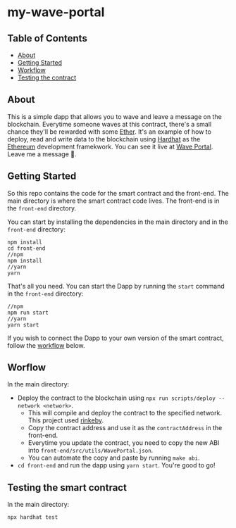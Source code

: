 # my-wave-portal

## Table of Contents

- [About](#about)
- [Getting Started](#getting_started)
- [Workflow](#workflow)
- [Testing the contract](#testing)

## About <a name = "about"></a>

This is a simple dapp that allows you to wave and leave a message on the blockchain. Everytime someone waves at this contract, there's a small chance they'll
be rewarded with some [Ether](https://ethereum.org/). It's an example of how to deploy, read and write data to the blockchain using [Hardhat](https://hardhat.org/) 
as the [Ethereum](https://ethereum.org/) development framekwork.
You can see it live at [Wave Portal](https://wave-portal-nu.vercel.app/). Leave me a message 👋. 

## Getting Started <a name = "getting_started"></a>

So this repo contains the code for the smart contract and the front-end. The main directory is where the smart contract code lives. The front-end is in the `front-end` directory.

You can start by installing the dependencies in the main directory and in the `front-end` directory:
```
npm install
cd front-end
//npm
npm install
//yarn
yarn
```
That's all you need. You can start the Dapp by running the `start` command in the `front-end` directory:
```
//npm 
npm run start
//yarn
yarn start
```
If you wish to connect the Dapp to your own version of the smart contract,
follow the [workflow](#workflow) below.

## Worflow <a name = "workflow"></a>

In the main directory:
- Deploy the contract to the blockchain using `npx run scripts/deploy --network <network>`.
    - This will compile and deploy the contract to the specified network. This project used [rinkeby](https://rinkeby.etherscan.io/).
    - Copy the contract address and  use it as the `contractAddress` in the front-end.
    - Everytime you update the contract, you need to copy the new ABI into `front-end/src/utils/WavePortal.json`.
    - You can automate the copy and paste by running `make abi`. 
- `cd front-end` and run the dapp using `yarn start`. You're good to go!

## Testing the smart contract <a name = "testing"></a>

In the main directory:
```
npx hardhat test
```